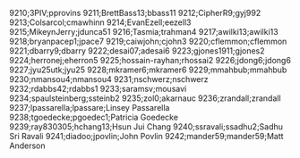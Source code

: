 9210;3PIV;pprovins
9211;BrettBass13;bbass11
9212;CipherR9;gyj992
9213;Colsarcol;cmawhinn
9214;EvanEzell;eezell3
9215;MikeynJerry;jdunca51
9216;Tasmia;trahman4
9217;awilki13;awilki13
9218;bryanpacep1;jpace7
9219;caiwjohn;cjohn3
9220;cflemmon;cflemmon
9221;dbarry9;dbarry
9222;desai07;adesai6
9223;gjones1911;gjones2
9224;herronej;eherron5
9225;hossain-rayhan;rhossai2
9226;jdong6;jdong6
9227;jyu25utk;jyu25
9228;mkramer6;mkramer6
9229;mmahbub;mmahbub
9230;nmansou4;nmansou4
9231;nschwerz;nschwerz
9232;rdabbs42;rdabbs1
9233;saramsv;mousavi
9234;spaulsteinberg;ssteinb2
9235;zol0;akarnauc
9236;zrandall;zrandall
9237;lpassarella;lpassare;Linsey Passarella
9238;tgoedecke;pgoedec1;Patricia Goedecke
9239;ray830305;hchang13;Hsun Jui Chang
9240;ssravali;ssadhu2;Sadhu Sri Ravali
9241;diadoo;jpovlin;John Povlin
9242;mander59;mander59;Matt Anderson
